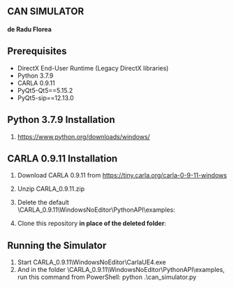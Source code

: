 ## CAN SIMULATOR 
#### de Radu Florea

## Prerequisites
* DirectX End-User Runtime (Legacy DirectX libraries)
* Python 3.7.9
* CARLA 0.9.11
* PyQt5-Qt5==5.15.2
* PyQt5-sip==12.13.0
## Python 3.7.9 Installation
1. https://www.python.org/downloads/windows/


## CARLA 0.9.11 Installation
1. Download CARLA 0.9.11 from https://tiny.carla.org/carla-0-9-11-windows
2. Unzip CARLA_0.9.11.zip
3. Delete the default \CARLA_0.9.11\WindowsNoEditor\PythonAPI\examples:

4. Clone this repository **in place of the deleted folder**:

## Running the Simulator

1. Start CARLA_0.9.11\WindowsNoEditor\CarlaUE4.exe
2. And in the folder \CARLA_0.9.11\WindowsNoEditor\PythonAPI\examples, run this command from PowerShell: python .\can_simulator.py 
